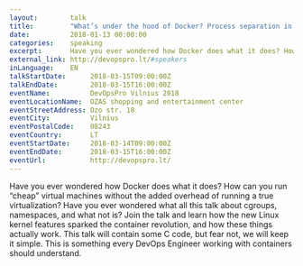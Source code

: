 ```yaml
---
layout:        talk
title:         "What’s under the hood of Docker? Process separation in the Linux kernel"
date:          2018-01-13 00:00:00
categories:    speaking
excerpt:       Have you ever wondered how Docker does what it does? How can you run “cheap” virtual machines without the added overhead of running a true virtualization? Have you ever wondered what all this talk about cgroups, namespaces, and what not is? Join the talk and learn how the new Linux kernel features sparked the container revolution, and how these things actually work. This talk will contain some C code, but fear not, we will keep it simple. This is something every DevOps Engineer working with containers should understand. 
external_link: http://devopspro.lt/#speakers
inLanguage:    EN
talkStartDate:      2018-03-15T09:00:00Z 
talkEndDate:        2018-03-15T16:00:00Z
eventName:          DevOpsPro Vilnius 2018
eventLocationName:  OZAS shopping and entertainment center
eventStreetAddress: Ozo str. 18
eventCity:          Vilnius
eventPostalCode:    08243
eventCountry:       LT
eventStartDate:     2018-03-14T09:00:00Z
eventEndDate:       2018-03-15T16:00:00Z
eventUrl:           http://devopspro.lt/
---
```



Have you ever wondered how Docker does what it does? How can you run “cheap” virtual machines without the added overhead of running a true virtualization? Have you ever wondered what all this talk about cgroups, namespaces, and what not is?
Join the talk and learn how the new Linux kernel features sparked the container revolution, and how these things actually work. This talk will contain some C code, but fear not, we will keep it simple. This is something every DevOps Engineer working with containers should understand.
